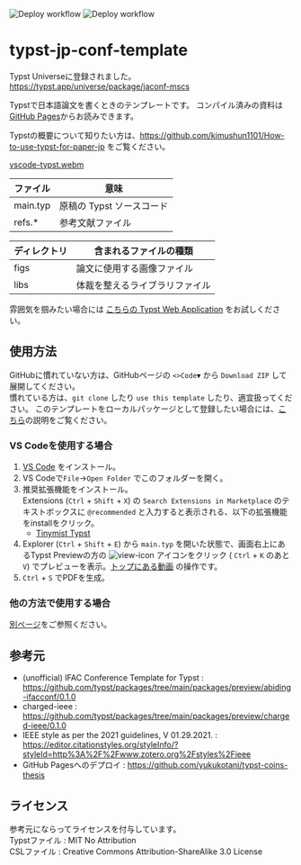 ![Deploy workflow](https://github.com/kimushun1101/typst-jp-conf-template/actions/workflows/release.yml/badge.svg)
![Deploy workflow](https://github.com/kimushun1101/typst-jp-conf-template/actions/workflows/gh-pages.yml/badge.svg)

# typst-jp-conf-template

Typst Universeに登録されました。
https://typst.app/universe/package/jaconf-mscs

Typstで日本語論文を書くときのテンプレートです。
コンパイル済みの資料は[GitHub Pages](https://kimushun1101.github.io/typst-jp-conf-template/typst-jp-conf.pdf)からお読みできます。

Typstの概要について知りたい方は、https://github.com/kimushun1101/How-to-use-typst-for-paper-jp をご覧ください。

[vscode-typst.webm](https://github.com/kimushun1101/typst-jp-conf-template/assets/13430937/f227b85b-0266-417b-a24a-54f28f9a71b8)

| ファイル  | 意味                    |
| -------- | ----------------------- |
| main.typ | 原稿の Typst ソースコード |
| refs.*　 | 参考文献ファイル          |

| ディレクトリ | 含まれるファイルの種類          |
| ------------- | --------------------------- |
| figs　　      | 論文に使用する画像ファイル    |
| libs　　      | 体裁を整えるライブラリファイル |

雰囲気を掴みたい場合には [こちらの Typst Web Application](https://typst.app/project/wXmeFlJ5bhx1awSRuJRiUf) をお試しください。  

## 使用方法

GitHubに慣れていない方は、GitHubページの `<>Code▼` から `Download ZIP` して展開してください。  
慣れている方は、`git clone` したり `use this template` したり、適宜扱ってください。
このテンプレートをローカルパッケージとして登録したい場合には、[こちら](docs/local-package.md)の説明をご覧ください。

### VS Codeを使用する場合

1. [VS Code](https://code.visualstudio.com/) をインストール。
2. VS Codeで`File`→`Open Folder` でこのフォルダーを開く。  
3. 推奨拡張機能をインストール。  
  Extensions (`Ctrl` + `Shift` + `X`) の `Search Extensions in Marketplace` のテキストボックスに `@recommended` と入力すると表示される、以下の拡張機能をinstallをクリック。  
    - [Tinymist Typst](https://marketplace.visualstudio.com/items?itemName=myriad-dreamin.tinymist)
4. Explorer (`Ctrl` + `Shift` + `E`) から `main.typ` を開いた状態で、画面右上にあるTypst Previewの方の ![view-icon](https://github.com/kimushun1101/typst-jp-conf-template/assets/13430937/a44c52cb-d23a-4fdb-ac9f-dc2b47deb40a) アイコンをクリック (
 `Ctrl` + `K` のあと `V`) でプレビューを表示。[トップにある動画](#typst-jp-conf-template) の操作です。
5. `Ctrl` + `S` でPDFを生成。

### 他の方法で使用する場合

[別ページ](docs/compile.md)をご参照ください。

## 参考元

- (unofficial) IFAC Conference Template for Typst : https://github.com/typst/packages/tree/main/packages/preview/abiding-ifacconf/0.1.0
- charged-ieee : https://github.com/typst/packages/tree/main/packages/preview/charged-ieee/0.1.0
- IEEE style as per the 2021 guidelines, V 01.29.2021. : https://editor.citationstyles.org/styleInfo/?styleId=http%3A%2F%2Fwww.zotero.org%2Fstyles%2Fieee
- GitHub Pagesへのデプロイ : https://github.com/yukukotani/typst-coins-thesis

## ライセンス

参考元にならってライセンスを付与しています。  
Typstファイル : MIT No Attribution  
CSLファイル : Creative Commons Attribution-ShareAlike 3.0 License  
